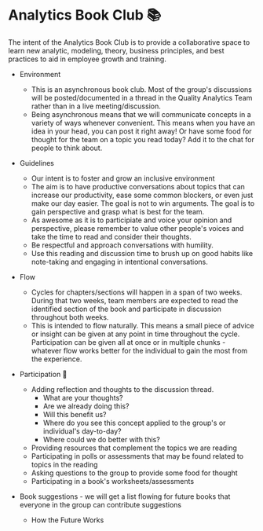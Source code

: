 # Analytics Book Club 📚

The intent of the Analytics Book Club is to provide a collaborative space to learn new analytic, modeling, theory, business principles, and best practices to aid in employee growth and training.

- Environment
  - This is an asynchronous book club. Most of the group's discussions will be posted/documented in a thread in the Quality Analytics Team rather than in a live meeting/discussion.
  - Being asynchronous means that we will communicate concepts in a variety of ways whenever convenient. This means when you have an idea in your head, you can post it right away! Or have some food for thought for the team on a topic you read today? Add it to the chat for people to think about.

- Guidelines
  - Our intent is to foster and grow an inclusive environment
  - The aim is to have productive conversations about topics that can increase our productivity, ease some common blockers, or even just make our day easier. The goal is not to win arguments. The goal is to gain perspective and grasp what is best for the team.
  - As awesome as it is to participiate and voice your opinion and perspective, please remember to value other people's voices and take the time to read and consider their thoughts.
  - Be respectful and approach conversations with humility.
  - Use this reading and discussion time to brush up on good habits like note-taking and engaging in intentional conversations.

- Flow
  - Cycles for chapters/sections will happen in a span of two weeks. During that two weeks, team members are expected to read the identified section of the book and participate in discussion throughout both weeks.
  - This is intended to flow naturally. This means a small piece of advice or insight can be given at any point in time throughout the cycle. Participation can be given all at once or in multiple chunks - whatever flow works better for the individual to gain the most from the experience.
  
- Participation 🤝
  - Adding reflection and thoughts to the discussion thread.
    - What are your thoughts?
    - Are we already doing this?
    - Will this benefit us?
    - Where do you see this concept applied to the group's or individual's day-to-day?
    - Where could we do better with this?
  - Providing resources that complement the topics we are reading
  - Participating in polls or assessments that may be found related to topics in the reading
  - Asking questions to the group to provide some food for thought
  - Participating in a book's worksheets/assessments
  
- Book suggestions - we will get a list flowing for future books that everyone in the group can contribute suggestions
  - How the Future Works
